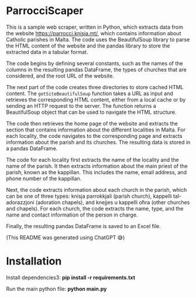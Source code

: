 # ParrocciScaper

This is a sample web scraper, written in Python, which extracts data from the website https://parrocci.knisja.mt/, which contains information about Catholic parishes in Malta. The code uses the BeautifulSoup library to parse the HTML content of the website and the pandas library to store the extracted data in a tabular format.

The code begins by defining several constants, such as the names of the columns in the resulting pandas DataFrame, the types of churches that are considered, and the root URL of the website.

The next part of the code creates three directories to store cached HTML content. The `getSiteBeautifulSoup` function takes a URL as input and retrieves the corresponding HTML content, either from a local cache or by sending an HTTP request to the server. The function returns a BeautifulSoup object that can be used to navigate the HTML structure.

The code then retrieves the home page of the website and extracts the section that contains information about the different localities in Malta. For each locality, the code navigates to the corresponding page and extracts information about the parish and its churches. The resulting data is stored in a pandas DataFrame.

The code for each locality first extracts the name of the locality and the name of the parish. It then extracts information about the main priest of the parish, known as the kappillan. This includes the name, email address, and phone number of the kappillan.

Next, the code extracts information about each church in the parish, which can be one of three types: knisja parrokkjali (parish church), kappelli tal-adorazzjoni (adoration chapels), and knejjes u kappelli oħra (other churches and chapels). For each church, the code extracts the name, type, and the name and contact information of the person in charge.

Finally, the resulting pandas DataFrame is saved to an Excel file.

(This README was generated using ChatGPT 😅)

# Installation

Install dependencies3: **pip install -r requirements.txt**

Run the main python file: **python main.py**
